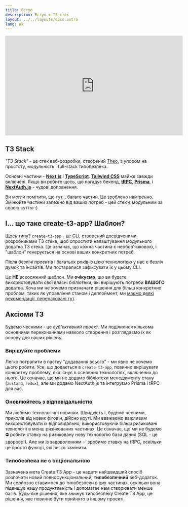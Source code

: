 ```yaml
---
title: Вступ
description: Вступ в T3 стек
layout: ../../layouts/docs.astro
lang: uk
---
```


<div class="embed">
<iframe width="560" height="315" src="https://www.youtube.com/embed/d5x0JCZbAJs" title="The best stack for your next project" frameborder="0" allow="accelerometer; autoplay; clipboard-write; encrypted-media; gyroscope; picture-in-picture" allowfullscreen></iframe>
</div>

## T3 Stack

_"T3 Stack"_ - це стек веб-розробки, створений [Theo](https://twitter.com/t3dotgg), з упором на простоту, модульність і full-stack типобезпека.

Основні частини - [**Next.js**](https://nextjs.org/) і [**TypeScript**](https://typescriptlang.org/). [**Tailwind CSS**](https://tailwindcss.com/) майже завжди включені. Якщо ви робите щось, що нагадує бекенд, [**tRPC**](https://trpc.io/), [**Prisma**](https://prisma.io/), і [**NextAuth.js**](https://next-auth.js.org/) - чудові доповнення.

Ви могли помітити, що тут... багато частин. Це зроблено наміренно. Змінюйте частини залежно від ваших потреб - цей стек є модульним за своєю суттю :)

## І... що таке create-t3-app? Шаблон?

Щось типу? `create-t3-app` - це CLI, створений досвідченими розробниками T3 стека, щоб спростити налаштування модульного додатка T3 стека. Це означає, що кожна частина є необов'язковою, і "шаблон" генерується на основі ваших конкретних потреб.

Після безлічі проєктів і багатьох років із цією технологією у нас є безліч думок та інсайтів. Ми постаралися зафіксувати їх у цьому CLI.

Це **НЕ** всеосяжний шаблон. Ми **очікуємо**, що ви будете використовувати свої власні бібліотеки, які вирішують потреби **ВАШОГО** додатка. Хоча ми не хочемо призначати рішення для більш конкретних проблем, таких як управління станом і деплоймент, ми [маємо деякі рекомендації, перераховані тут](/uk/other-recs).

## Аксіоми T3

Будемо чесними - це _суб'єктивний проєкт_. Ми поділилися кількома основними переконаннями навколо створення і розглядаємо їх як основу для наших рішень.

### Вирішуйте проблеми

Легко потрапити в пастку "додавання всього" - ми явно не хочемо цього робити. Усе, що додається в `create-t3-app`, повинно вирішувати конкретну проблему, яка існує в основних технологіях, включених до нього. Це означає, що ми не додамо бібліотеки менеджменту стану (`zustand`, `redux`), але ми додамо NextAuth.js та інтегруємо Prisma і tRPC для вас.

### Оновлюйтесь з відповідальністю

Ми любимо технологічні новинки. Швидкість і, будемо чесними, приколів від нових фіговін, дійсно круті. Ми вважаємо важливим використовувати їх відповідально, використовуючи більш ризиковані технології в менш ризикованих частинах. Це означає, що ми не будемо ⛔️ робити ставку на ризиковану нову технологію бази даних (SQL - це здорово!). Але ми із задоволенням ✅ зробимо ставку на tRPC, оскільки це просто функції, які легко замінити.

### Типобезпека не є опціональною

Зазначена мета Create T3 App - це надати найшвидший спосіб розпочати новий повнофункціональний, **типобезпечний** веб-додаток. Ми серйозно ставимося до типобезпеки в цих частинах, оскільки вона підвищує нашу продуктивність і допомагає нам створювати менше багів. Будь-яке рішення, яке знижує типобезпеку Create T3 App, це рішення, яке повинно бути прийнято в іншому проекті.
